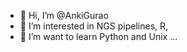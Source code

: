 - 👋 Hi, I’m @AnkiGurao
- 👀 I’m interested in NGS pipelines, R, 
- 🌱 I’m want to learn Python and Unix ...

<!---
AnkiGurao/AnkiGurao is a ✨ special ✨ repository because its `README.md` (this file) appears on your GitHub profile.
You can click the Preview link to take a look at your changes.
--->
